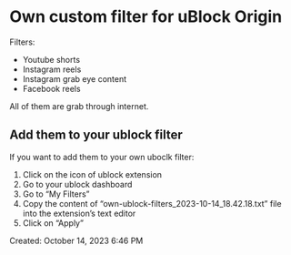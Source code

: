 # Own custom filter for uBlock Origin

Filters:

- Youtube shorts
- Instagram reels
- Instagram grab eye content
- Facebook reels

All of them are grab through internet.

## Add them to your ublock filter

If you want to add them to your own uboclk filter:

1. Click on the icon of ublock extension
2. Go to your ublock dashboard
3. Go to “My Filters”
4. Copy the content of “own-ublock-filters_2023-10-14_18.42.18.txt” file into the extension’s text editor
5. Click on “Apply”

Created: October 14, 2023 6:46 PM
